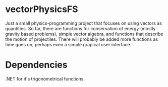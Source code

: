 # vectorPhysicsFS

Just a small physics-programming project that focuses on using vectors as quantities. So far, there are functions for conservation of energy (mostly gravity based problems), simple vector algebra, and functions that describe the motion of projectiles. There will probably be added more functions as time goes on, perhaps even a simple grapical user interface.

# Dependencies

.NET for it's trigonometrical functions.

